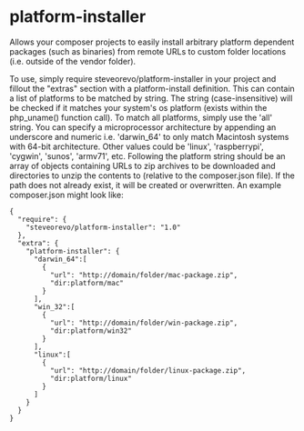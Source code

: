 # platform-installer
Allows your composer projects to easily install arbitrary platform dependent packages (such as binaries) from remote URLs to custom folder locations (i.e. outside of the vendor folder).

To use, simply require steveorevo/platform-installer in your project and fillout the "extras" section with a platform-install definition. This can contain a list of platforms to be matched by string. The string (case-insensitive) will be checked if it matches your system's os platform (exists within the php_uname() function call). To match all platforms, simply use the 'all' string. You can specify a microprocessor architecture by appending an underscore and numeric i.e. 'darwin_64' to only match Macintosh systems with 64-bit architecture. Other values could be 'linux', 'raspberrypi', 'cygwin', 'sunos', 'armv71', etc. Following the platform string should be an array of objects containing URLs to zip archives to be downloaded and directories to unzip the contents to (relative to the composer.json file). If the path does not already exist, it will be created or overwritten. An example composer.json might look like:

```
{
  "require": {
    "steveorevo/platform-installer": "1.0"
  },
  "extra": {
    "platform-installer": {
      "darwin_64":[
        { 
          "url": "http://domain/folder/mac-package.zip", 
          "dir:platform/mac" 
        }
      ],
      "win_32":[
        { 
          "url": "http://domain/folder/win-package.zip", 
          "dir:platform/win32" 
        }
      ],
      "linux":[
        { 
          "url": "http://domain/folder/linux-package.zip", 
          "dir:platform/linux" 
        }
      ]
    }
  }
}
```

